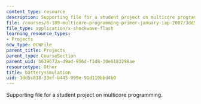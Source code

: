 ```yaml
---
content_type: resource
description: Supporting file for a student project on multicore programming.
file: /courses/6-189-multicore-programming-primer-january-iap-2007/3dd5c81833efb445999e91d110bbd4b0_batterysimulation.swf
file_type: application/x-shockwave-flash
learning_resource_types:
- Projects
ocw_type: OCWFile
parent_title: Projects
parent_type: CourseSection
parent_uid: b639672a-d9ad-956d-f1d8-30e6183298ae
resourcetype: Other
title: batterysimulation
uid: 3dd5c818-33ef-b445-999e-91d110bbd4b0
---
```

Supporting file for a student project on multicore programming.


